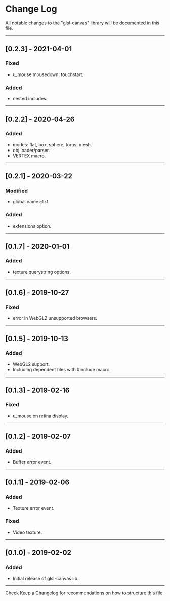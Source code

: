 # Change Log
All notable changes to the "glsl-canvas" library will be documented in this file.

---

## [0.2.3] - 2021-04-01
### Fixed
- u_mouse mousedown, touchstart.
### Added
- nested includes.

---

## [0.2.2] - 2020-04-26
### Added
- modes: flat, box, sphere, torus, mesh.
- obj loader/parser.
- VERTEX macro.

---

## [0.2.1] - 2020-03-22
### Modified
- global name `glsl`
### Added
- extensions option.

---

## [0.1.7] - 2020-01-01
### Added
- texture querystring options.

---

## [0.1.6] - 2019-10-27
### Fixed
- error in WebGL2 unsupported browsers.

---

## [0.1.5] - 2019-10-13
### Added
- WebGL2 support.
- Including dependent files with #include macro.

---

## [0.1.3] - 2019-02-16
### Fixed
- u_mouse on retina display.

---

## [0.1.2] - 2019-02-07
### Added
- Buffer error event.

---

## [0.1.1] - 2019-02-06
### Added
- Texture error event.
### Fixed
- Video texture.

---

## [0.1.0] - 2019-02-02
### Added
- Initial release of glsl-canvas lib.

---

Check [Keep a Changelog](http://keepachangelog.com/) for recommendations on how to structure this file.
